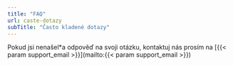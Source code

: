 ```yaml
---
title: "FAQ"
url: caste-dotazy
subTitle: "Často kladené dotazy"
---
```

Pokud jsi nenašel\*a odpověď na svoji otázku, kontaktuj nás prosím na [{{< param support_email >}}](mailto:{{< param support_email >}})
